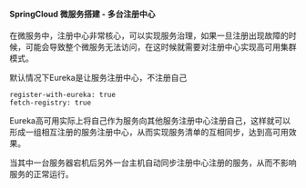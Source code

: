 #### SpringCloud 微服务搭建 - 多台注册中心



在微服务中，注册中心非常核心，可以实现服务治理，如果一旦注册出现故障的时候，可能会导致整个微服务无法访问，在这时候就需要对注册中心实现高可用集群模式。

默认情况下Eureka是让服务注册中心，不注册自己

    register-with-eureka: true
    fetch-registry: true
    
Eureka高可用实际上将自己作为服务向其他服务注册中心注册自己，这样就可以形成一组相互注册的服务注册中心，从而实现服务清单的互相同步，达到高可用效果。

当其中一台服务器宕机后另外一台主机自动同步注册中心注册的服务，从而不影响服务的正常运行。


 